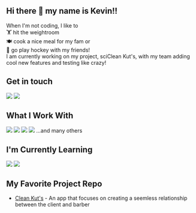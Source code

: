 ## Hi there 👋 my name is Kevin!!

When I'm not coding, I like to\
🏋 hit the weightroom\
🍽 cook a nice meal for my fam or \
🏒 go play hockey with my friends!\
I am currently working on my project, sciClean Kut's, with my team adding cool new features and testing like crazy!

## Get in touch

<a href="mailto:khookumchand@gmail.com"><img src="https://img.shields.io/badge/Gmail-D14836?style=for-the-badge&logo=gmail&logoColor=white"></a>
<a href="https://www.linkedin.com/in/kevin-hookumchand/"> <img src="https://img.shields.io/badge/LinkedIn-0077B5?style=for-the-badge&logo=linkedin&logoColor=white"></a>
<!-- <a href="https://www.kevin-hookumchand.dev"><img src="https://img.shields.io/badge/portfolio-0A0A0A?style=for-the-badge&logo=dev.to&logoColor=white"></a>  -->

## What I Work With
<img src="https://img.shields.io/badge/JavaScript-F7DF1E?style=for-the-badge&logo=javascript&logoColor=black"> <img src="https://img.shields.io/badge/HTML5-E34F26?style=for-the-badge&logo=html5&logoColor=white"> <img src="https://img.shields.io/badge/CSS3-1572B6?style=for-the-badge&logo=css3&logoColor=white"> 
<img src="https://img.shields.io/badge/PostgreSQL-316192?style=for-the-badge&logo=postgresql&logoColor=white">
...and many others

## I'm Currently Learning ##
<img src="https://img.shields.io/badge/React-20232A?style=for-the-badge&logo=react&logoColor=61DAFB"> <img src="https://img.shields.io/badge/Redux-593D88?style=for-the-badge&logo=redux&logoColor=white"> 

## My Favorite Project Repo
* <a href="https://github.com/KevinH1227/Clean_Kuts">Clean Kut's</a> - An app that focuses on creating a seemless relationship between the client and barber

<!-- ![Kevin's GitHub stats](https://github-readme-stats.vercel.app/api?username=KevinH1227&show_icons=true&theme=dark) -->
